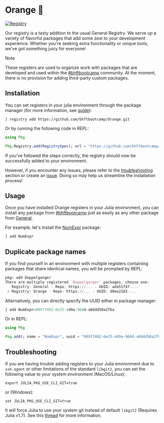 # Orange 🍊

[![Registry](https://img.shields.io/badge/registry-Orange-orange)](https://github.com/bhftbootcamp/Orange)

Our registry is a tasty addition to the usual General Registry. We serve up a variety of flavorful packages that add some zest to your development experience. Whether you're seeking extra functionality or unique tools, we've got something juicy for everyone!

> [!NOTE]  
> These registers are used to organize work with packages that are developed and used within the [#bhftbootcamp](https://github.com/bhftbootcamp) community.
> At the moment, there is no provision for adding third-party custom packages.

## Installation

You can set registers in your julia environment through the package manager (for more information, see [guide](https://pkgdocs.julialang.org/v1/getting-started/#Basic-Usage)):

```julia-repl
] registry add https://github.com/bhftbootcamp/Orange.git
```

Or by running the following code in REPL:
```julia
using Pkg

Pkg.Registry.add(RegistrySpec(; url = "https://github.com/bhftbootcamp/Orange.git"))
```

If you’ve followed the steps correctly, the registry should now be successfully added to your environment.

However, if you encounter any issues, please refer to the [troubleshooting](#troubleshooting) section or create an [issue](https://github.com/bhftbootcamp/Orange/issues). Doing so may help us streamline the installation process!

## Usage

Once you have installed Orange registers in your Julia environment, you can install any package from [#bhftbootcamp](https://github.com/bhftbootcamp) just as easily as any other package from [General](https://github.com/JuliaRegistries/General).

For example, let's install the [NumExpr](https://github.com/bhftbootcamp/NumExpr.jl) package:
```julia
] add NumExpr
```

## Duplicate package names

If you find yourself in an environment with multiple registers containing packages that share identical names, you will be prompted by REPL:
```julia
pkg> add Doppelganger
There are multiple registered `Doppelganger` packages, choose one:
   Registry: General - Repo: https://... - UUID: ada51f47-...
 > Registry: Orange - Repo: https://... - UUID: d0ee2183-...
```

Alternatively, you can directly specify the UUID either in package manager:
```julia
] add NumExpr=005f7402-6e25-4d9a-960d-a0ddd50a2fba
```

Or in REPL:
```julia
using Pkg

Pkg.add(; name = "NumExpr", uuid = "005f7402-6e25-4d9a-960d-a0ddd50a2fba")
```

## Troubleshooting

If you are having trouble adding registers to your Julia environment due to `ssh-agent` or other limitations of the standard `libgit2`, you can set the following value to your system environment (MacOS/Linux):
```shell
export JULIA_PKG_USE_CLI_GIT=true
```
or (Windows):
```shell
set JULIA_PKG_USE_CLI_GIT=true
```
It will force Julia to use your system git instead of default `libgit2` (Requires Julia v1.7).
See this [thread](https://discourse.julialang.org/t/julia-repl-is-ignoring-my-ssh-config-file/65287/6) for more information.
